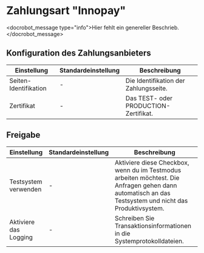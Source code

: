 # Zahlungsart "Innopay"

<docrobot_message type="info">Hier fehlt ein genereller Beschrieb.</docrobot_message>

## Konfiguration des Zahlungsanbieters

<table>
	<thead>
		<tr>
			<th>Einstellung</th>
			<th>Standardeinstellung</th>
			<th>Beschreibung</th>
		</tr>
	</thead>
	<tbody>
		<tr>
            <td>Seiten-Identifikation</td>
            <td>-</td>
			<td>Die Identifikation der Zahlungsseite.</td>
		</tr>
        <tr>
            <td>Zertifikat</td>
            <td>-</td>
			<td>Das TEST- oder PRODUCTION-Zertifikat.</td>
        </tr>
	</tbody>
</table>

## Freigabe

<table>
	<thead>
		<tr>
			<th>Einstellung</th>
			<th>Standardeinstellung</th>
			<th>Beschreibung</th>
		</tr>
	</thead>
	<tbody>
		<tr>
			<td>Testsystem verwenden</td>
			<td>-</td>
			<td>Aktiviere diese Checkbox, wenn du im Testmodus arbeiten möchtest. Die Anfragen gehen dann automatisch an das Testsystem und nicht das Produktivsystem.</td>
		</tr>
		<tr>
			<td>Aktiviere das Logging</td>
			<td>-</td>
			<td>Schreiben Sie Transaktionsinformationen in die Systemprotokolldateien.</td>
		</tr>
	</tbody>
</table>